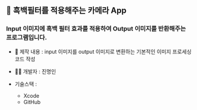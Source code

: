 ## 📸  흑백필터를 적용해주는 카메라 App



### Input 이미지에 흑백 필터 효과를 적용하여 Output 이미지를 반환해주는 프로그램입니다.

* 📝 제작 내용 : input 이미지를 output 이미지로 변환하는 기본적인 이미지 프로세싱 코드 작성
* 🧑‍💻 개발자 : 진명인

   
* 기술스택 :
  * Xcode
  * GitHub


